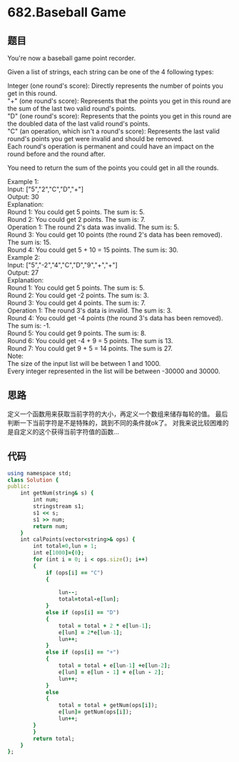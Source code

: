 # 682.Baseball Game
## 题目
You're now a baseball game point recorder.  

Given a list of strings, each string can be one of the 4 following types:  

Integer (one round's score): Directly represents the number of points you get in this round.  
"+" (one round's score): Represents that the points you get in this round are the sum of the last two valid round's points.  
"D" (one round's score): Represents that the points you get in this round are the doubled data of the last valid round's points.  
"C" (an operation, which isn't a round's score): Represents the last valid round's points you get were invalid and should be removed.  
Each round's operation is permanent and could have an impact on the round before and the round after.  

You need to return the sum of the points you could get in all the rounds.  

Example 1:  
Input: ["5","2","C","D","+"]  
Output: 30  
Explanation:   
Round 1: You could get 5 points. The sum is: 5.  
Round 2: You could get 2 points. The sum is: 7.  
Operation 1: The round 2's data was invalid. The sum is: 5.    
Round 3: You could get 10 points (the round 2's data has been removed). The sum is: 15.  
Round 4: You could get 5 + 10 = 15 points. The sum is: 30.  
Example 2:  
Input: ["5","-2","4","C","D","9","+","+"]  
Output: 27  
Explanation:   
Round 1: You could get 5 points. The sum is: 5.  
Round 2: You could get -2 points. The sum is: 3.  
Round 3: You could get 4 points. The sum is: 7.  
Operation 1: The round 3's data is invalid. The sum is: 3.    
Round 4: You could get -4 points (the round 3's data has been removed). The sum is: -1.  
Round 5: You could get 9 points. The sum is: 8.  
Round 6: You could get -4 + 9 = 5 points. The sum is 13.  
Round 7: You could get 9 + 5 = 14 points. The sum is 27.  
Note:  
The size of the input list will be between 1 and 1000.  
Every integer represented in the list will be between -30000 and 30000.  
## 思路
定义一个函数用来获取当前字符的大小，再定义一个数组来储存每轮的值。
最后判断一下当前字符是不是特殊的，跳到不同的条件就ok了。
对我来说比较困难的是自定义的这个获得当前字符值的函数…
## 代码
```ruby
using namespace std;
class Solution {
public:
	int getNum(string& s) {
		int num;
		stringstream s1;
		s1 << s;
		s1 >> num;
		return num;
	}
	int calPoints(vector<string>& ops) {
		int total=0,lun = 1;
        int e[1000]={0};
		for (int i = 0; i < ops.size(); i++)
		{	
			if (ops[i] == "C")
			{
                
				lun--;
                total=total-e[lun];
			}
			else if (ops[i] == "D")
			{
				total = total + 2 * e[lun-1]; 
				e[lun] = 2*e[lun-1];
				lun++;
			}
			else if (ops[i] == "+")
			{
				total = total + e[lun-1] +e[lun-2];
				e[lun] = e[lun - 1] + e[lun - 2];
				lun++;
			}
			else
			{
				total = total + getNum(ops[i]);
                e[lun]= getNum(ops[i]);
				lun++;
		}
		}
		return total;
	}
};
```
